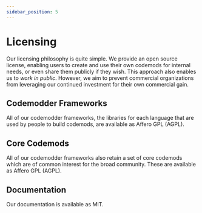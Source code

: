 ```yaml
---
sidebar_position: 5
---
```


# Licensing

Our licensing philosophy is quite simple. We provide an open source license, enabling users to create and use their own codemods for internal needs, or even share them publicly if they wish. This approach also enables us to *work in public*. However, we aim to prevent commercial organizations from leveraging our continued investment for their own commercial gain.

## Codemodder Frameworks
All of our codemodder frameworks, the libraries for each language that are used by people to build codemods, are available as Affero GPL (AGPL).

## Core Codemods
All of our codemodder frameworks also retain a set of core codemods which are of common interest for the broad community. These are available as Affero GPL (AGPL).

## Documentation
Our documentation is available as MIT.
